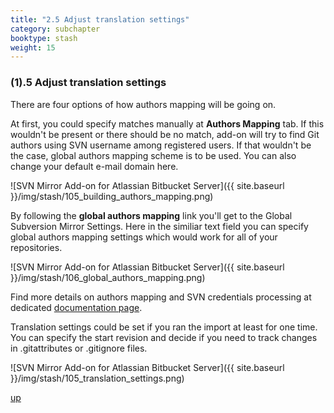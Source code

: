 ```yaml
---
title: "2.5 Adjust translation settings"
category: subchapter
booktype: stash
weight: 15
---
```


###  (1).5 Adjust translation settings

There are four options of how authors mapping will be going on.

At first, you could specify matches manually at **Authors Mapping** tab.
If this wouldn't be present or there should be no match, add-on will try to find Git authors using SVN username among registered users.
If that wouldn't be the case, global authors mapping scheme is to be used.
You can also change your default e-mail domain here.

![SVN Mirror Add-on for Atlassian Bitbucket Server]({{ site.baseurl }}/img/stash/105_building_authors_mapping.png)

By following the **global authors mapping** link you'll get to the Global Subversion Mirror Settings. Here in the similiar text field you can specify global authors mapping settings which would work for all of your repositories.

![SVN Mirror Add-on for Atlassian Bitbucket Server]({{ site.baseurl }}/img/stash/106_global_authors_mapping.png)

Find more details on authors mapping and SVN credentials processing at dedicated [documentation page](http://subgit.com/stash/import/authors.html).

Translation settings could be set if you ran the import at least for one time.
You can specify the start revision and decide if you need to track changes in .gitattributes or .gitignore files.

![SVN Mirror Add-on for Atlassian Bitbucket Server]({{ site.baseurl }}/img/stash/105_translation_settings.png)

[up](#up)